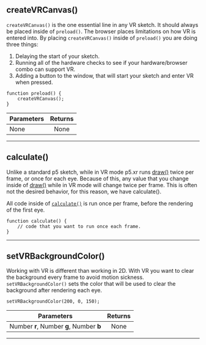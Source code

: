 ## createVRCanvas()
`createVRCanvas()` is the one essential line in any VR sketch.
It should always be placed inside of `preload()`. The browser places limitations on how VR is entered into. By placing `createVRCanvas()` inside of `preload()` you are doing three things:
1. Delaying the start of your sketch.
2. Running all of the hardware checks to see if your hardware/browser combo can support VR.
3. Adding a button to the window, that will start your sketch and enter VR when pressed.

```
function preload() {
    createVRCanvas();
}
```

| Parameters        | Returns          |
| ------------- |:-------------:
| None    | None

***

## calculate()
Unlike a standard p5 sketch, while in VR mode p5.xr runs [draw()](https://p5js.org/reference/#/p5/draw) twice per frame, or once for each eye. Because of this, any value that you change inside of [draw()](https://p5js.org/reference/#/p5/draw) while in VR mode will change twice per frame. This is often not the desired behavior, for this reason, we have calculate().

All code inside of [`calculate()`](#calculate) is run once per frame, before the rendering of the first eye.

```
function calculate() {
    // code that you want to run once each frame.
}
```
***

## setVRBackgroundColor()
Working with VR is different than working in 2D. With VR you want to clear the background every frame to avoid motion sickness. `setVRBackgroundColor()` sets the color that will be used to clear the background after rendering each eye.
```
setVRBackgroundColor(200, 0, 150);
```

| Parameters        | Returns          |
| ------------- |:-------------:
| Number __r__, Number __g__, Number __b__    | None

***

